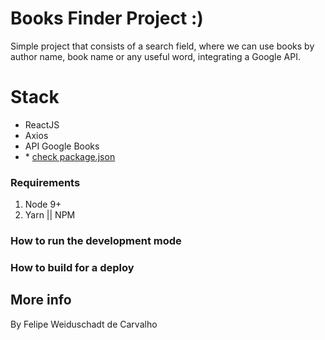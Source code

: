 # Books Finder Project :)

<p align="center">

Simple project that consists of a search field, where we can use books by author name, book name or any useful word, integrating a Google API.


# Stack

  - ReactJS
  - Axios
  - API Google Books
  - \* [check package.json](/package.json)

### Requirements

1. Node 9+
2. Yarn || NPM

### How to run the development mode
<step-by-step>

### How to build for a deploy

<step-by-step>


## More info

By Felipe Weiduschadt de Carvalho